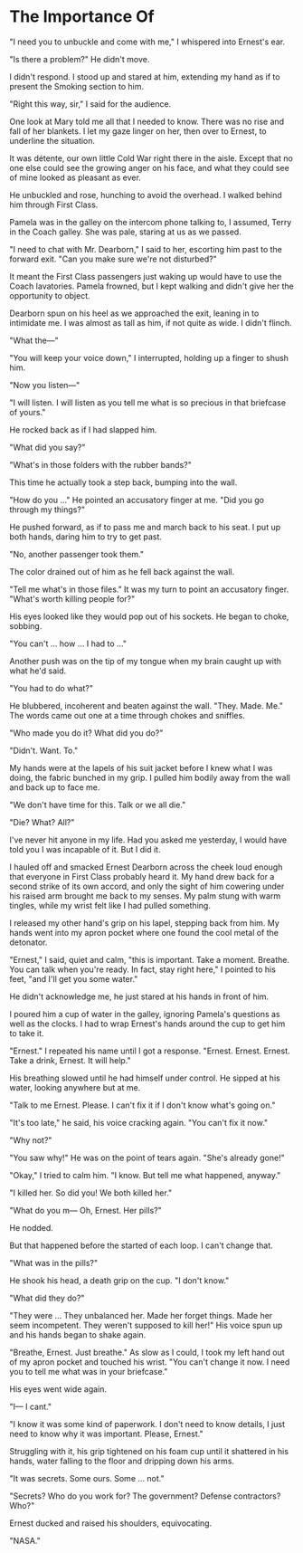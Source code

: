 # The Importance Of

"I need you to unbuckle and come with me," I whispered into Ernest's ear.

"Is there a problem?"
He didn't move.

I didn't respond.
I stood up and stared at him, extending my hand as if to present the Smoking section to him.

"Right this way, sir," I said for the audience.

One look at Mary told me all that I needed to know.
There was no rise and fall of her blankets.
I let my gaze linger on her, then over to Ernest, to underline the situation.

It was détente, our own little Cold War right there in the aisle.
Except that no one else could see the growing anger on his face, and what they could see of mine looked as pleasant as ever.

He unbuckled and rose, hunching to avoid the overhead.
I walked behind him through First Class.

Pamela was in the galley on the intercom phone talking to, I assumed, Terry in the Coach galley.
She was pale, staring at us as we passed.

"I need to chat with Mr. Dearborn,"
I said to her, escorting him past to the forward exit.
"Can you make sure we're not disturbed?"

It meant the First Class passengers just waking up would have to use the Coach lavatories.
Pamela frowned, but I kept walking and didn't give her the opportunity to object.

Dearborn spun on his heel as we approached the exit, leaning in to intimidate me.
I was almost as tall as him, if not quite as wide.
I didn't flinch.

"What the—"

"You will keep your voice down," I interrupted, holding up a finger to shush him.

"Now you listen—"

"I will listen.
I will listen as you tell me what is so precious in that briefcase of yours."

He rocked back as if I had slapped him.

"What did you say?"

"What's in those folders with the rubber bands?"

This time he actually took a step back, bumping into the wall.

"How do you …"
He pointed an accusatory finger at me.
"Did you go through my things?"

He pushed forward, as if to pass me and march back to his seat.
I put up both hands, daring him to try to get past.

"No, another passenger took them."

The color drained out of him as he fell back against the wall.

"Tell me what's in those files."
It was my turn to point an accusatory finger.
"What's worth killing people for?"

His eyes looked like they would pop out of his sockets.
He began to choke, sobbing.

"You can't … how … I had to …"

Another push was on the tip of my tongue when my brain caught up with what he'd said.

"You had to do what?"

He blubbered, incoherent and beaten against the wall.
"They.
Made.
Me."
The words came out one at a time through chokes and sniffles.

"Who made you do it?
What did you do?"

"Didn't.
Want.
To."

My hands were at the lapels of his suit jacket before I knew what I was doing, the fabric bunched in my grip.
I pulled him bodily away from the wall and back up to face me.

"We don't have time for this.
Talk or we all die."

"Die?
What?
All?"

I've never hit anyone in my life.
Had you asked me yesterday, I would have told you I was incapable of it.
But I did it.

I hauled off and smacked Ernest Dearborn across the cheek loud enough that everyone in First Class probably heard it.
My hand drew back for a second strike of its own accord, and only the sight of him cowering under his raised arm brought me back to my senses.
My palm stung with warm tingles, while my wrist felt like I had pulled something.

I released my other hand's grip on his lapel, stepping back from him.
My hands went into my apron pocket where one found the cool metal of the detonator.

"Ernest," I said, quiet and calm, "this is important.
Take a moment.
Breathe.
You can talk when you're ready.
In fact, stay right here," I pointed to his feet, "and I'll get you some water."

He didn't acknowledge me, he just stared at his hands in front of him.

I poured him a cup of water in the galley, ignoring Pamela's questions as well as the clocks.
I had to wrap Ernest's hands around the cup to get him to take it.

"Ernest."
I repeated his name until I got a response.
"Ernest.
Ernest.
Ernest.
Take a drink, Ernest.
It will help."

His breathing slowed until he had himself under control.
He sipped at his water, looking anywhere but at me.

"Talk to me Ernest.
Please.
I can't fix it if I don't know what's going on."

"It's too late," he said, his voice cracking again.
"You can't fix it now."

"Why not?"

"You saw why!"
He was on the point of tears again.
"She's already gone!"

"Okay," I tried to calm him.
"I know.
But tell me what happened, anyway."

"I killed her.
So did you!
We both killed her."

"What do you m—
Oh, Ernest.
Her pills?"

He nodded.

But that happened before the started of each loop.
I can't change that.

"What was in the pills?"

He shook his head, a death grip on the cup.
"I don't know."

"What did they do?"

"They were … They unbalanced her.
Made her forget things.
Made her seem incompetent.
They weren't supposed to kill her!"
His voice spun up and his hands began to shake again.

"Breathe, Ernest.
Just breathe."
As slow as I could, I took my left hand out of my apron pocket and touched his wrist.
"You can't change it now.
I need you to tell me what was in your briefcase."

His eyes went wide again.

"I—
I cant."

"I know it was some kind of paperwork.
I don't need to know details, I just need to know why it was important.
Please, Ernest."

Struggling with it, his grip tightened on his foam cup until it shattered in his hands, water falling to the floor and dripping down his arms.

"It was secrets.
Some ours.
Some … not."

"Secrets?
Who do you work for?
The government?
Defense contractors?
Who?"

Ernest ducked and raised his shoulders, equivocating.

"NASA."
